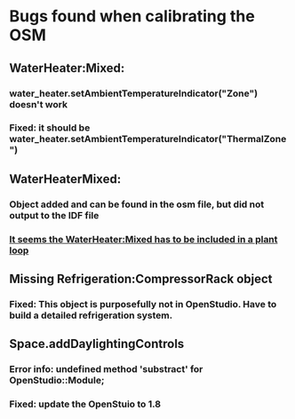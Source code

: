 # Bugs found when calibrating the OSM
## WaterHeater:Mixed:
### water_heater.setAmbientTemperatureIndicator("Zone") doesn't work
### Fixed: it should be water_heater.setAmbientTemperatureIndicator("ThermalZone")

## WaterHeaterMixed:
### Object added and can be found in the osm file, but did not output to the IDF file
### [It seems the WaterHeater:Mixed has to be included in a plant loop](https://github.com/NREL/OpenStudio/issues/1675)

## Missing Refrigeration:CompressorRack object
### Fixed: This object is purposefully not in OpenStudio. Have to build a detailed refrigeration system.  

## Space.addDaylightingControls 
### Error info: undefined method 'substract' for OpenStudio::Module;
### Fixed: update the OpenStuio to 1.8
